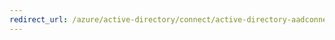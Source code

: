 ```yaml
---
redirect_url: /azure/active-directory/connect/active-directory-aadconnectsync-connector-genericsql
---
```

